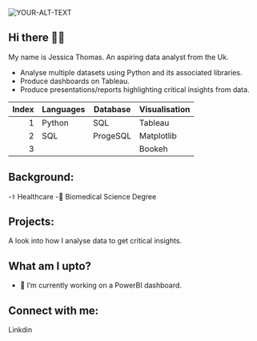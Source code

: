 <picture>
 <source media="(prefers-color-scheme: dark)" srcset="https://www.colocationamerica.com/wp-content/uploads/2020/03/business-data-analysis.png">
 <source media="(prefers-color-scheme: light)" srcset="https://www.colocationamerica.com/wp-content/uploads/2020/03/business-data-analysis.png">
 <img alt="YOUR-ALT-TEXT" src="https://www.colocationamerica.com/wp-content/uploads/2020/03/business-data-analysis.png">
</picture>

## Hi there 👋🏿

My name is Jessica Thomas. An aspiring data analyst from the Uk.
- Analyse multiple datasets using Python and its associated libraries.
- Produce dashboards on Tableau.
- Produce presentations/reports highlighting critical insights from data.

| Index| Languages | Database  | Visualisation |
|-----:|-----------|-----------|---------------|
|     1| Python    | SQL       | Tableau       |
|     2| SQL       | ProgeSQL  | Matplotlib    |
|     3|           |           | Bookeh        |

## Background:
-⚕️ Healthcare
-🥼 Biomedical Science Degree

## Projects:
A look into how I analyse data to get critical insights.

## What am I upto?
- 🚧 I’m currently working on a PowerBI dashboard.

## Connect with me:
Linkdin

<!--
**bioforlife/bioforlife** is a ✨ _special_ ✨ repository because its `README.md` (this file) appears on your GitHub profile.
-->
